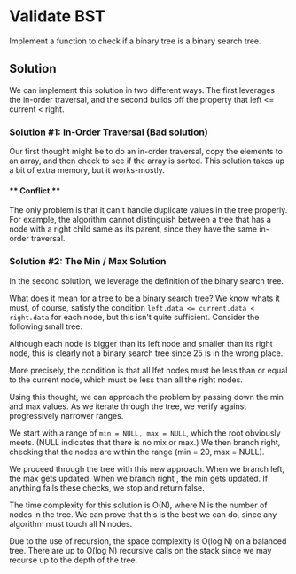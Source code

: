 # Validate BST

Implement a function to check if a binary tree is a binary search tree.

## Solution

We can implement this solution in two different ways. The first leverages the in-order traversal, and the second
builds off the property that left <= current < right.

### Solution #1: In-Order Traversal (Bad solution)

Our first thought might be to do an in-order traversal, copy the elements to an array, and then check to see if the
array is sorted. This solution takes up a bit of extra memory, but it works-mostly.
 
#### ** Conflict **
 
The only problem is that it can't handle duplicate values in the tree properly. For example, the algorithm cannot
distinguish between a tree that has a node with a right child same as its parent, since they have the same in-order
 traversal.
 
### Solution #2: The Min / Max Solution

In the second solution, we leverage the definition of the binary search tree.

What does it mean for a tree to be a binary search tree? We know whats it must, of course, satisfy the condition
`left.data <= current.data < right.data` for each node, but this isn't quite sufficient. Consider the following small
 tree:
 
Although each node is bigger than its left node and smaller than its right node, this is clearly not a binary search
tree since 25 is in the wrong place.
  
More precisely, the condition is that all lfet nodes must be less than or equal to the current node, which must be
less than all the right nodes.

Using this thought, we can approach the problem by passing down the min and max values. As we iterate through the
tree, we verify against progressively narrower ranges.
 
We start with a range of `min = NULL, max = NULL`, which the root obviously meets. (NULL indicates that there is no
mix or max.) We then branch right, checking that the nodes are within the range (min = 20, max = NULL).
 
We proceed through the tree with this new approach. When we branch left, the max gets updated. When we branch right
, the min gets updated. If anything fails these checks, we stop and return false.

The time complexity for this solution is O(N), where N is the number of nodes in the tree. We can prove that this is
the best we can do, since any algorithm must touch all N nodes.
 
Due to the use of recursion, the space complexity is O(log N) on a balanced tree. There are up to O(log N) recursive
calls on the stack since we may recurse up to the depth of the tree.  